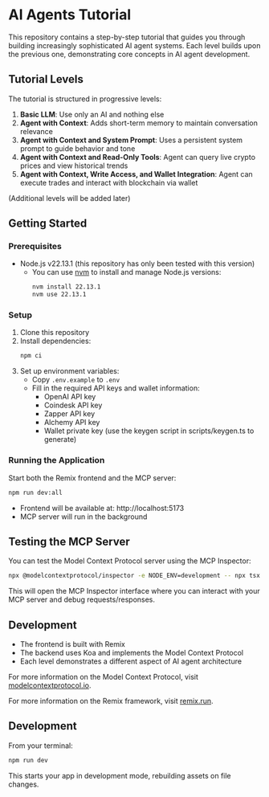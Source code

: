 # AI Agents Tutorial

This repository contains a step-by-step tutorial that guides you through building increasingly sophisticated AI agent systems. Each level builds upon the previous one, demonstrating core concepts in AI agent development.

## Tutorial Levels

The tutorial is structured in progressive levels:

1. **Basic LLM**: Use only an AI and nothing else
2. **Agent with Context**: Adds short-term memory to maintain conversation relevance
3. **Agent with Context and System Prompt**: Uses a persistent system prompt to guide behavior and tone
4. **Agent with Context and Read-Only Tools**: Agent can query live crypto prices and view historical trends
5. **Agent with Context, Write Access, and Wallet Integration**: Agent can execute trades and interact with blockchain via wallet

(Additional levels will be added later)

## Getting Started

### Prerequisites

- Node.js v22.13.1 (this repository has only been tested with this version)
  - You can use [nvm](https://github.com/nvm-sh/nvm) to install and manage Node.js versions:
    ```sh
    nvm install 22.13.1
    nvm use 22.13.1
    ```

### Setup

1. Clone this repository
2. Install dependencies:
   ```sh
   npm ci
   ```
3. Set up environment variables:
   - Copy `.env.example` to `.env`
   - Fill in the required API keys and wallet information:
     - OpenAI API key
     - Coindesk API key
     - Zapper API key
     - Alchemy API key
     - Wallet private key (use the keygen script in scripts/keygen.ts to generate)

### Running the Application

Start both the Remix frontend and the MCP server:

```sh
npm run dev:all
```

- Frontend will be available at: http://localhost:5173
- MCP server will run in the background

## Testing the MCP Server

You can test the Model Context Protocol server using the MCP Inspector:

```sh
npx @modelcontextprotocol/inspector -e NODE_ENV=development -- npx tsx ./server/main.ts
```

This will open the MCP Inspector interface where you can interact with your MCP server and debug requests/responses.

## Development

- The frontend is built with Remix
- The backend uses Koa and implements the Model Context Protocol
- Each level demonstrates a different aspect of AI agent architecture

For more information on the Model Context Protocol, visit [modelcontextprotocol.io](https://modelcontextprotocol.io).

For more information on the Remix framework, visit [remix.run](https://remix.run).


## Development

From your terminal:

```sh
npm run dev
```

This starts your app in development mode, rebuilding assets on file changes.
